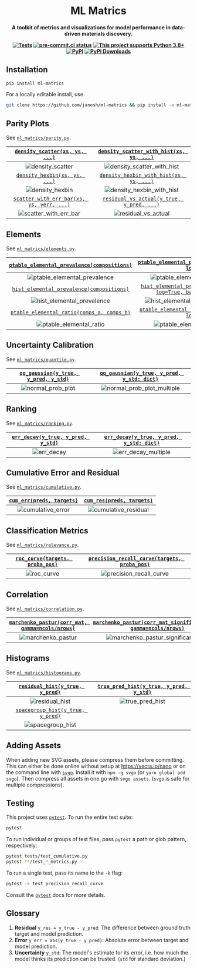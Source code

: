 <h1 align="center">ML Matrics</h1>

<h4 align="center">

A toolkit of metrics and visualizations for model performance in data-driven materials discovery.

[![Tests](https://github.com/janosh/ml-matrics/workflows/Tests/badge.svg)](https://github.com/janosh/ml-matrics/actions)
[![pre-commit.ci status](https://results.pre-commit.ci/badge/github/janosh/ml-matrics/main.svg)](https://results.pre-commit.ci/latest/github/janosh/ml-matrics/main)
[![This project supports Python 3.8+](https://img.shields.io/badge/Python-3.8+-blue.svg)](https://python.org/downloads)
[![PyPI](https://img.shields.io/pypi/v/ml-matrics)](https://pypi.org/project/ml-matrics)
[![PyPI Downloads](https://img.shields.io/pypi/dm/ml-matrics)](https://pypistats.org/packages/ml-matrics)

</h4>

## Installation

```sh
pip install ml-matrics
```

For a locally editable install, use

```sh
git clone https://github.com/janosh/ml-matrics && pip install -e ml-matrics
```

## Parity Plots

See [`ml_matrics/parity.py`](ml_matrics/parity.py).

|      [`density_scatter(xs, ys, ...)`](ml_matrics/parity.py)       | [`density_scatter_with_hist(xs, ys, ...)`](ml_matrics/parity.py)  |
| :---------------------------------------------------------------: | :---------------------------------------------------------------: |
|                       ![density_scatter][]                        |                  ![density_scatter_with_hist][]                   |
|       [`density_hexbin(xs, ys, ...)`](ml_matrics/parity.py)       |  [`density_hexbin_with_hist(xs, ys, ...)`](ml_matrics/parity.py)  |
|                        ![density_hexbin][]                        |                   ![density_hexbin_with_hist][]                   |
| [`scatter_with_err_bar(xs, ys, yerr, ...)`](ml_matrics/parity.py) | [`residual_vs_actual(y_true, y_pred, ...)`](ml_matrics/parity.py) |
|                     ![scatter_with_err_bar][]                     |                      ![residual_vs_actual][]                      |

## Elements

See [`ml_matrics/elements.py`](ml_matrics/elements.py).

| [`ptable_elemental_prevalence(compositions)`](ml_matrics/elements.py) |          [`ptable_elemental_prevalence(compositions, log=True)`](ml_matrics/elements.py)          |
| :-------------------------------------------------------------------: | :-----------------------------------------------------------------------------------------------: |
|                   ![ptable_elemental_prevalence][]                    |                               ![ptable_elemental_prevalence_log][]                                |
|  [`hist_elemental_prevalence(compositions)`](ml_matrics/elements.py)  | [`hist_elemental_prevalence(compositions, log=True, bar_values='count')`](ml_matrics/elements.py) |
|                    ![hist_elemental_prevalence][]                     |                             ![hist_elemental_prevalence_log_count][]                              |
| [`ptable_elemental_ratio(comps_a, comps_b)`](ml_matrics/elements.py)  |          [`ptable_elemental_ratio(comps_b, comps_a, log=True)`](ml_matrics/elements.py)           |
|                      ![ptable_elemental_ratio][]                      |                                ![ptable_elemental_ratio_inverse][]                                |

## Uncertainty Calibration

See [`ml_matrics/quantile.py`](ml_matrics/quantile.py).

| [`qq_gaussian(y_true, y_pred, y_std)`](ml_matrics/quantile.py) | [`qq_gaussian(y_true, y_pred, y_std: dict)`](ml_matrics/quantile.py) |
| :------------------------------------------------------------: | :------------------------------------------------------------------: |
|                     ![normal_prob_plot][]                      |                    ![normal_prob_plot_multiple][]                    |

## Ranking

See [`ml_matrics/ranking.py`](ml_matrics/ranking.py).

| [`err_decay(y_true, y_pred, y_std)`](ml_matrics/ranking.py) | [`err_decay(y_true, y_pred, y_std: dict)`](ml_matrics/ranking.py) |
| :---------------------------------------------------------: | :---------------------------------------------------------------: |
|                       ![err_decay][]                        |                      ![err_decay_multiple][]                      |

## Cumulative Error and Residual

See [`ml_matrics/cumulative.py`](ml_matrics/cumulative.py).

| [`cum_err(preds, targets)`](ml_matrics/cumulative.py) | [`cum_res(preds, targets)`](ml_matrics/cumulative.py) |
| :---------------------------------------------------: | :---------------------------------------------------: |
|                 ![cumulative_error][]                 |               ![cumulative_residual][]                |

## Classification Metrics

See [`ml_matrics/relevance.py`](ml_matrics/relevance.py).

| [`roc_curve(targets, proba_pos)`](ml_matrics/relevance.py) | [`precision_recall_curve(targets, proba_pos)`](ml_matrics/relevance.py) |
| :--------------------------------------------------------: | :---------------------------------------------------------------------: |
|                       ![roc_curve][]                       |                       ![precision_recall_curve][]                       |

## Correlation

See [`ml_matrics/correlation.py`](ml_matrics/correlation.py).

| [`marchenko_pastur(corr_mat, gamma=ncols/nrows)`](ml_matrics/correlation.py) | [`marchenko_pastur(corr_mat_significant_eval, gamma=ncols/nrows)`](ml_matrics/correlation.py) |
| :--------------------------------------------------------------------------: | :-------------------------------------------------------------------------------------------: |
|                            ![marchenko_pastur][]                             |                            ![marchenko_pastur_significant_eval][]                             |

## Histograms

See [`ml_matrics/histograms.py`](ml_matrics/histograms.py).

|  [`residual_hist(y_true, y_pred)`](ml_matrics/histograms.py)  | [`true_pred_hist(y_true, y_pred, y_std)`](ml_matrics/histograms.py) |
| :-----------------------------------------------------------: | :-----------------------------------------------------------------: |
|                      ![residual_hist][]                       |                         ![true_pred_hist][]                         |
| [`spacegroup_hist(y_true, y_pred)`](ml_matrics/histograms.py) |                                                                     |
|                     ![spacegroup_hist][]                      |                                                                     |

## Adding Assets

When adding new SVG assets, please compress them before committing. This can either be done online without setup at <https://vecta.io/nano> or on the command line with [`svgo`](https://github.com/svg/svgo). Install it with `npm -g svgo` (or `yarn global add svgo`). Then compress all assets in one go with `svgo assets`. (`svgo` is safe for multiple compressions).

## Testing

This project uses [`pytest`](https://docs.pytest.org/en/stable/usage.html). To run the entire test suite:

```sh
pytest
```

To run individual or groups of test files, pass `pytest` a path or glob pattern, respectively:

```sh
pytest tests/test_cumulative.py
pytest **/test_*_metrics.py
```

To run a single test, pass its name to the `-k` flag:

```sh
pytest -k test_precision_recall_curve
```

Consult the [`pytest`](https://docs.pytest.org/en/stable/usage.html) docs for more details.

## Glossary

1. **Residual** `y_res = y_true - y_pred`: The difference between ground truth target and model prediction.
2. **Error** `y_err = abs(y_true - y_pred)`: Absolute error between target and model prediction.
3. **Uncertainty** `y_std`: The model's estimate for its error, i.e. how much the model thinks its prediction can be trusted. (`std` for standard deviation.)

[density_scatter]: https://raw.githubusercontent.com/janosh/ml-matrics/main/assets/density_scatter.svg
[density_scatter_with_hist]: https://raw.githubusercontent.com/janosh/ml-matrics/main/assets/density_scatter_with_hist.svg
[density_hexbin]: https://raw.githubusercontent.com/janosh/ml-matrics/main/assets/density_hexbin.svg
[density_hexbin_with_hist]: https://raw.githubusercontent.com/janosh/ml-matrics/main/assets/density_hexbin_with_hist.svg
[scatter_with_err_bar]: https://raw.githubusercontent.com/janosh/ml-matrics/main/assets/scatter_with_err_bar.svg
[residual_vs_actual]: https://raw.githubusercontent.com/janosh/ml-matrics/main/assets/residual_vs_actual.svg
[ptable_elemental_prevalence]: https://raw.githubusercontent.com/janosh/ml-matrics/main/assets/ptable_elemental_prevalence.svg
[ptable_elemental_prevalence_log]: https://raw.githubusercontent.com/janosh/ml-matrics/main/assets/ptable_elemental_prevalence_log.svg
[hist_elemental_prevalence]: https://raw.githubusercontent.com/janosh/ml-matrics/main/assets/hist_elemental_prevalence.svg
[hist_elemental_prevalence_log_count]: https://raw.githubusercontent.com/janosh/ml-matrics/main/assets/hist_elemental_prevalence_log_count.svg
[ptable_elemental_ratio]: https://raw.githubusercontent.com/janosh/ml-matrics/main/assets/ptable_elemental_ratio.svg
[ptable_elemental_ratio_inverse]: https://raw.githubusercontent.com/janosh/ml-matrics/main/assets/ptable_elemental_ratio_inverse.svg
[normal_prob_plot]: https://raw.githubusercontent.com/janosh/ml-matrics/main/assets/normal_prob_plot.svg
[normal_prob_plot_multiple]: https://raw.githubusercontent.com/janosh/ml-matrics/main/assets/normal_prob_plot_multiple.svg
[err_decay]: https://raw.githubusercontent.com/janosh/ml-matrics/main/assets/err_decay.svg
[err_decay_multiple]: https://raw.githubusercontent.com/janosh/ml-matrics/main/assets/err_decay_multiple.svg
[cumulative_error]: https://raw.githubusercontent.com/janosh/ml-matrics/main/assets/cumulative_error.svg
[cumulative_residual]: https://raw.githubusercontent.com/janosh/ml-matrics/main/assets/cumulative_residual.svg
[roc_curve]: https://raw.githubusercontent.com/janosh/ml-matrics/main/assets/roc_curve.svg
[precision_recall_curve]: https://raw.githubusercontent.com/janosh/ml-matrics/main/assets/precision_recall_curve.svg
[marchenko_pastur]: https://raw.githubusercontent.com/janosh/ml-matrics/main/assets/marchenko_pastur.svg
[marchenko_pastur_significant_eval]: https://raw.githubusercontent.com/janosh/ml-matrics/main/assets/marchenko_pastur_significant_eval.svg
[residual_hist]: https://raw.githubusercontent.com/janosh/ml-matrics/main/assets/residual_hist.svg
[true_pred_hist]: https://raw.githubusercontent.com/janosh/ml-matrics/main/assets/true_pred_hist.svg
[spacegroup_hist]: https://raw.githubusercontent.com/janosh/ml-matrics/main/assets/spacegroup_hist.svg
